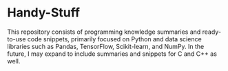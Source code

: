 # Handy-Stuff
This repository consists of programming knowledge summaries and ready-to-use code snippets, primarily focused on Python and data science libraries such as Pandas, TensorFlow, Scikit-learn, and NumPy. In the future, I may expand to include summaries and snippets for C and C++ as well.
